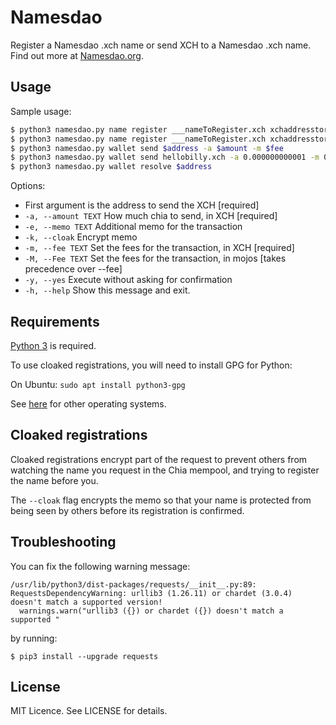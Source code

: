 # Namesdao

Register a Namesdao .xch name or send XCH to a Namesdao .xch name. Find out more at [Namesdao.org](https://www.namesdao.org).

## Usage

Sample usage:
```sh
$ python3 namesdao.py name register ___nameToRegister.xch xchaddresstoregister --cloak -a 0.000000000001 -m 0.0000000001
$ python3 namesdao.py name register ___nameToRegister.xch xchaddresstoregister -a 0.000000000001 -m 0.0000000001
$ python3 namesdao.py wallet send $address -a $amount -m $fee
$ python3 namesdao.py wallet send hellobilly.xch -a 0.000000000001 -m 0.000000000002
$ python3 namesdao.py wallet resolve $address
```

Options:
  - First argument is the address to send the XCH  [required]
  - `-a, --amount TEXT`               How much chia to send, in XCH  [required]
  - `-e, --memo TEXT`                 Additional memo for the transaction
  - `-k, --cloak`                     Encrypt memo
  - `-m, --fee TEXT`                  Set the fees for the transaction, in XCH [required]
  - `-M, --Fee TEXT`                  Set the fees for the transaction, in mojos [takes precedence over --fee]
  - `-y, --yes`                       Execute without asking for confirmation
  - `-h, --help`                      Show this message and exit.

## Requirements

[Python 3](https://www.python.org/downloads/) is required.

To use cloaked registrations, you will need to install GPG for Python:

On Ubuntu: `sudo apt install python3-gpg`

See [here](https://wiki.python.org/moin/GnuPrivacyGuard) for other operating systems.


## Cloaked registrations

Cloaked registrations encrypt part of the request to prevent others from watching the name you request in the Chia mempool, and trying to
register the name before you.

The `--cloak` flag encrypts the memo so that your name is protected from being seen by others before its registration is confirmed.


## Troubleshooting

You can fix the following warning message:

```
/usr/lib/python3/dist-packages/requests/__init__.py:89: RequestsDependencyWarning: urllib3 (1.26.11) or chardet (3.0.4) doesn't match a supported version!
  warnings.warn("urllib3 ({}) or chardet ({}) doesn't match a supported "
```

by running:

```
$ pip3 install --upgrade requests
```

## License

MIT Licence. See LICENSE for details.
